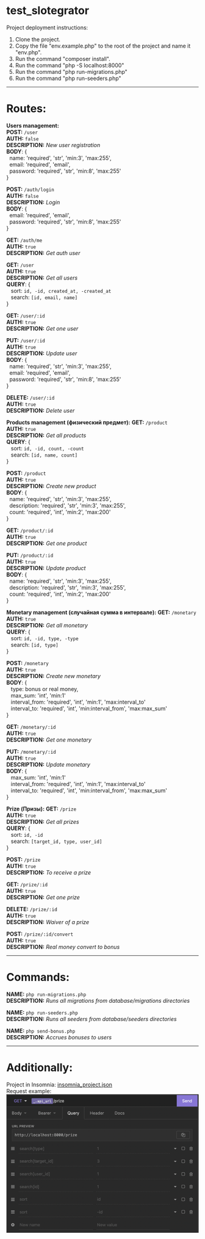 # test_slotegrator

Project deployment instructions:
1) Clone the project.
2) Copy the file "env.example.php" to the root of the project and name it "env.php".
3) Run the command "composer install".
4) Run the command "php -S localhost:8000"
5) Run the command "php run-migrations.php"
6) Run the command "php run-seeders.php"

___
# Routes:
**Users management:** <br/> 
**POST:** `/user` <br/>
**AUTH:** `false` <br/>
**DESCRIPTION:** _New user registration_ <br/>
**BODY**: { <br/>
&nbsp;&nbsp;name: 'required', 'str', 'min:3', 'max:255', <br/>
&nbsp;&nbsp;email: 'required', 'email', <br/>
&nbsp;&nbsp;password: 'required', 'str', 'min:8', 'max:255' <br/>
} <br/>

**POST:** `/auth/login` <br/>
**AUTH:** `false` <br/>
**DESCRIPTION:** _Login_ <br/>
**BODY**: { <br/>
&nbsp;&nbsp;email: 'required', 'email', <br/>
&nbsp;&nbsp;password: 'required', 'str', 'min:8', 'max:255' <br/>
} <br/>

**GET:** `/auth/me` <br/>
**AUTH:** `true` <br/>
**DESCRIPTION:** _Get auth user_ <br/>

**GET:** `/user` <br/>
**AUTH:** `true` <br/>
**DESCRIPTION:** _Get all users_ <br/>
**QUERY**: { <br/>
&nbsp;&nbsp; sort: `id, -id, created_at, -created_at` <br/>
&nbsp;&nbsp; search: `[id, email, name]`<br/>
} <br/>

**GET:** `/user/:id` <br/>
**AUTH:** `true` <br/>
**DESCRIPTION:** _Get one user_ <br/>

**PUT:** `/user/:id` <br/>
**AUTH:** `true` <br/>
**DESCRIPTION:** _Update user_ <br/>
**BODY**: { <br/>
&nbsp;&nbsp;name: 'required', 'str', 'min:3', 'max:255', <br/>
&nbsp;&nbsp;email: 'required', 'email', <br/>
&nbsp;&nbsp;password: 'required', 'str', 'min:8', 'max:255' <br/>
} <br/>

**DELETE:** `/user/:id` <br/>
**AUTH:** `true` <br/>
**DESCRIPTION:** _Delete user_ <br/>

**Products management (физический предмет):**
**GET:** `/product` <br/>
**AUTH:** `true` <br/>
**DESCRIPTION:** _Get all products_ <br/>
**QUERY**: { <br/>
&nbsp;&nbsp; sort: `id, -id, count, -count` <br/>
&nbsp;&nbsp; search: `[id, name, count]`<br/>
} <br/>

**POST:** `/product` <br/>
**AUTH:** `true` <br/>
**DESCRIPTION:** _Create new product_ <br/>
**BODY**: { <br/>
&nbsp;&nbsp;name: 'required', 'str', 'min:3', 'max:255', <br/>
&nbsp;&nbsp;description: 'required', 'str', 'min:3', 'max:255', <br/>
&nbsp;&nbsp;count: 'required', 'int', 'min:2', 'max:200' <br/>
} <br/>

**GET:** `/product/:id` <br/>
**AUTH:** `true` <br/>
**DESCRIPTION:** _Get one product_ <br/>

**PUT:** `/product/:id` <br/>
**AUTH:** `true` <br/>
**DESCRIPTION:** _Update product_ <br/>
**BODY**: { <br/>
&nbsp;&nbsp;name: 'required', 'str', 'min:3', 'max:255', <br/>
&nbsp;&nbsp;description: 'required', 'str', 'min:3', 'max:255', <br/>
&nbsp;&nbsp;count: 'required', 'int', 'min:2', 'max:200' <br/>
} <br/>

**Monetary management (случайная сумма в интервале):**
**GET:** `/monetary` <br/>
**AUTH:** `true` <br/>
**DESCRIPTION:** _Get all monetary_ <br/>
**QUERY**: { <br/>
&nbsp;&nbsp; sort: `id, -id, type, -type` <br/>
&nbsp;&nbsp; search: `[id, type]`<br/>
} <br/>

**POST:** `/monetary` <br/>
**AUTH:** `true` <br/>
**DESCRIPTION:** _Create new monetary_ <br/>
**BODY**: { <br/>
&nbsp;&nbsp; type: bonus or real money, <br/>
&nbsp;&nbsp; max_sum: 'int', 'min:1' <br/>
&nbsp;&nbsp; interval_from: 'required', 'int', 'min:1', 'max:interval_to' <br/>
&nbsp;&nbsp; interval_to: 'required', 'int', 'min:interval_from', 'max:max_sum' <br/>
} <br/>

**GET:** `/monetary/:id` <br/>
**AUTH:** `true` <br/>
**DESCRIPTION:** _Get one monetary_ <br/>

**PUT:** `/monetary/:id` <br/>
**AUTH:** `true` <br/>
**DESCRIPTION:** _Update monetary_ <br/>
**BODY**: { <br/>
&nbsp;&nbsp; max_sum: 'int', 'min:1' <br/>
&nbsp;&nbsp; interval_from: 'required', 'int', 'min:1', 'max:interval_to' <br/>
&nbsp;&nbsp; interval_to: 'required', 'int', 'min:interval_from', 'max:max_sum' <br/>
} <br/>

**Prize (Призы):**
**GET:** `/prize` <br/>
**AUTH:** `true` <br/>
**DESCRIPTION:** _Get all prizes_ <br/>
**QUERY**: { <br/>
&nbsp;&nbsp; sort: `id, -id` <br/>
&nbsp;&nbsp; search: `[target_id, type, user_id]`<br/>
} <br/>

**POST:** `/prize` <br/>
**AUTH:** `true` <br/>
**DESCRIPTION:** _To receive a prize_ <br/>

**GET:** `/prize/:id` <br/>
**AUTH:** `true` <br/>
**DESCRIPTION:** _Get one prize_ <br/>

**DELETE:** `/prize/:id` <br/>
**AUTH:** `true` <br/>
**DESCRIPTION:** _Waiver of a prize_ <br/>

**POST:** `/prize/:id/convert` <br/>
**AUTH:** `true` <br/>
**DESCRIPTION:** _Real money convert to bonus_ <br/>

___
# Commands:
**NAME:** `php run-migrations.php` <br/>
**DESCRIPTION:** _Runs all migrations from database/migrations directories_ <br/>

**NAME:** `php run-seeders.php` <br/>
**DESCRIPTION:** _Runs all seeders from database/seeders directories_ <br/>

**NAME:** `php send-bonus.php` <br/>
**DESCRIPTION:** _Accrues bonuses to users_ <br/>

___
# Additionally:
Project in Insomnia: [insomnia_project.json](Insomnia_project.json) <br/>
Request example: <br/>
![img.png](img.png)


